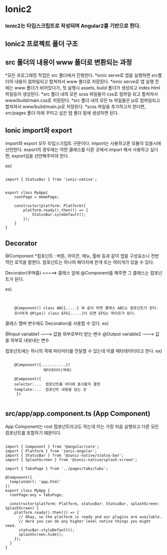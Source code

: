 Ionic2 
=========

### Ionic2는 타입스크립트로 작성되며 Angular2를 기반으로 한다.


Ionic2 프로젝트 폴더 구조
----------------------

## src 폴더의 내용이 www 폴더로 변환되는 과정
*모든 프로그래밍 작업은 src 폴더에서 진행한다.
*ionic serve로 앱을 실행하면 src폴더의 내용이 컴파일되고 합쳐져서 www 폴더로 저장된다.
*ionic serve로 앱 실행 전에는 www 폴더가 비어있다가, 첫 실행시 assets, build 폴더가 생성되고 index.html 파일등이 생성된다.
*src 폴더 내의 모든 scss 파일들이 css로 컴파일 되고 함쳐져서 www/build/main.css로 저장된다.
*src 폴더 내의 모든 ts 파일들은 js로 컴파일되고 합쳐져서 www/build/main.js로 저장된다.
*scss 파일을 추가하고자 한다면, src/pages 폴더 아래 꾸미고 싶은 탭 폴더 밑에 생성하면 된다.



Ionic import와 export
--------------------
import와 export 모두 타입스크립트 구문이다.
import는 사용하고픈 모듈이 있을시에 선언한다.
export의 경우에는 어떤 클래스를 다른 곳에서 import 해서 사용하고 싶다면,
export임을 선언해주어야 한다.

ex)
<pre><code>
import { StatusBar } from 'ionic-native';


export class MyApp{
	rootPage = HomePage;

	constructor(platform: Platform){
		platform.ready().then(() => {
			StatusBar.syleDefault();
		});
	}
}
</code></pre>



 Decorator
---------------------

@Component
*컴포넌트 : 버튼, 아이콘, 메뉴, 툴바 등과 같이 앱을 구성요소나 전반적인 로직을 말한다.
         컴포넌트는 하나의 페이지에 한개 또는 여러개가 있을 수 있다. 

Decorator(꾸며줌)  =====> 클래스 앞에 @Component를 해주면 그 클래스는 컴포넌트가 된다.
		   
ex) 
<pre><code>

    @Component() class ABC{.....} 와 같이 하면 클래스 ABC는 컴포넌트가 된다.
    유사하게 @Pipe() class EFG{.....}이 되면 EFG는 파이프가 된다.
</code></pre>

클래스 멤버 변수에도 Decoration을 사용할 수 있다.
ex)

   @Input variable1   ---> 값을 외부로부터 받는 변수
   @Output variable2  ---> 값을 외부로 내보내는 변수
</code></pre>

컴포넌트에는 하나의 객체 파라미터를 전달할 수 있는데 이를 메타데이터라고 한다.
ex)  
<pre><code>
    @Component({...........})
                 메타데이터(객체)

    @Component({
	selector:...  컴포넌트를 어디에 표시할지 결정
	template:...  컴포넌트 내용을 담는 곳
     })
     		  
</code></pre>

src/app/app.component.ts (App Component)
-----------------------------------------

App Component는 root 컴포넌트라고도 하는데 이는 가장 처음 실행되고 다른 모든 컴포넌트를 포함하기 떄문이다.

<pre><code>
import { Component } from '@angular/core';
import { Platform } from 'ionic-angular';
import { StatusBar } from '@ionic-native/status-bar';
import { SplashScreen } from '@ionic-native/splash-screen';

import { TabsPage } from '../pages/tabs/tabs';

@Component({
  templateUrl: 'app.html'
})
export class MyApp {
  rootPage:any = TabsPage;

  constructor(platform: Platform, statusBar: StatusBar, splashScreen: SplashScreen) {
    platform.ready().then(() => {
      // Okay, so the platform is ready and our plugins are available.
      // Here you can do any higher level native things you might need.
      statusBar.styleDefault();
      splashScreen.hide();
    });
  }
}

</code></pre>
